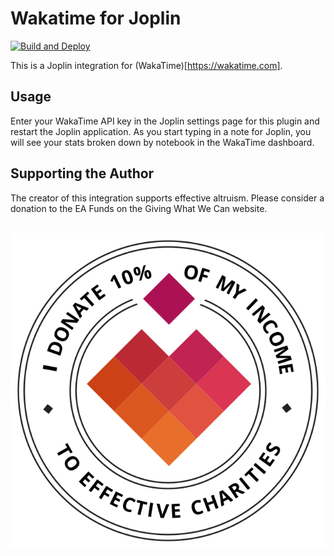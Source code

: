 # Wakatime for Joplin

[![Build and Deploy](https://github.com/uioporqwerty/joplin-plugin-wakatime/actions/workflows/build.yml/badge.svg)](https://github.com/uioporqwerty/joplin-plugin-wakatime/actions/workflows/build.yml)

This is a Joplin integration for (WakaTime)[https://wakatime.com].

## Usage

Enter your WakaTime API key in the Joplin settings page for this plugin and restart the Joplin application. As you start typing in a note for Joplin, you will see your stats broken down by notebook in the WakaTime dashboard.

## Supporting the Author

The creator of this integration supports effective altruism. Please consider a donation to the EA Funds on the Giving What We Can website.
<br/><br/>

<a href="https://www.givingwhatwecan.org/donate/organizations">![Donate](./images/giving-what-we-can.svg)</a>
